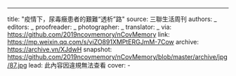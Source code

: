 -------------
title: "疫情下，尿毒癥患者的艱難“透析”路"
source: 三聯生活周刊
authors: _
editors: _
proofreader: _
photographer: _
translator: _
via: https://github.com/2019ncovmemory/nCovMemory
link: https://mp.weixin.qq.com/s/viZO891XMPtERGJmM-7Cow
archive: https://archive.vn/XJdwH
snapshot: https://github.com/2019ncovmemory/nCovMemory/blob/master/archive/jpg/87.jpg
lead: 此內容因違規無法查看
cover: -

